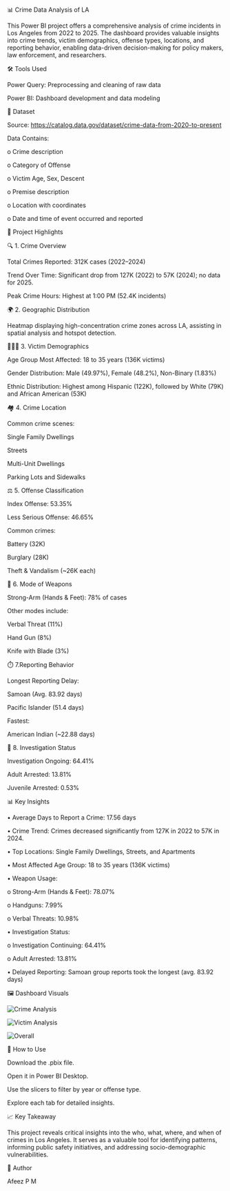 📊 Crime Data Analysis of LA
    

This Power BI project offers a comprehensive analysis of crime incidents in Los Angeles from 2022 to 2025. The dashboard provides valuable insights into crime trends, victim demographics, offense types, locations, and reporting behavior, enabling data-driven decision-making for policy makers, law enforcement, and researchers.


🛠️ Tools Used


Power Query: Preprocessing and cleaning of raw data

Power BI: Dashboard development and data modeling


📁 Dataset


Source: https://catalog.data.gov/dataset/crime-data-from-2020-to-present 

Data Contains:

 o	Crime description
    
 o	Category of Offense
   
 o	Victim Age, Sex, Descent
    
 o	Premise description
    
 o	Location with coordinates
    
 o	Date and time of event occurred and reported




📌 Project Highlights


🔍 1. Crime Overview


Total Crimes Reported: 312K cases (2022–2024)

Trend Over Time: Significant drop from 127K (2022) to 57K (2024); no data for 2025.

Peak Crime Hours: Highest at 1:00 PM (52.4K incidents)



🌍 2. Geographic Distribution


Heatmap displaying high-concentration crime zones across LA, assisting in spatial analysis and hotspot detection.



🧑‍🤝‍🧑 3. Victim Demographics


Age Group Most Affected: 18 to 35 years (136K victims)

Gender Distribution: Male (49.97%), Female (48.2%), Non-Binary (1.83%)

Ethnic Distribution: Highest among Hispanic (122K), followed by White (79K) and African American (53K)



🏘️ 4. Crime Location


Common crime scenes:

Single Family Dwellings

Streets

Multi-Unit Dwellings

Parking Lots and Sidewalks



⚖️ 5. Offense Classification


Index Offense: 53.35%

Less Serious Offense: 46.65%


Common crimes:


Battery (32K)

Burglary (28K)

Theft & Vandalism (~26K each)



🔫 6. Mode of Weapons


Strong-Arm (Hands & Feet): 78% of cases

Other modes include:

Verbal Threat (11%)

Hand Gun (8%)

Knife with Blade (3%)



⏱️ 7.Reporting Behavior


Longest Reporting Delay:

Samoan (Avg. 83.92 days)

Pacific Islander (51.4 days)

Fastest:

American Indian (~22.88 days)


🚓 8. Investigation Status


Investigation Ongoing: 64.41%

Adult Arrested: 13.81%

Juvenile Arrested: 0.53%


📊 Key Insights


•	Average Days to Report a Crime: 17.56 days


•	Crime Trend: Crimes decreased significantly from 127K in 2022 to 57K in 2024.

 
•	Top Locations: Single Family Dwellings, Streets, and Apartments


•	Most Affected Age Group: 18 to 35 years (136K victims)


•	Weapon Usage:

 o	Strong-Arm (Hands & Feet): 78.07%
    
 o	Handguns: 7.99%
    
 o	Verbal Threats: 10.98%
    
    
•	Investigation Status:


o	Investigation Continuing: 64.41%
    
o	Adult Arrested: 13.81%

    
•	Delayed Reporting: Samoan group reports took the longest (avg. 83.92 days)



🖼️ Dashboard Visuals



![Crime Analysis](https://github.com/user-attachments/assets/c490f98a-008e-469a-99f2-58ad3455077e)


![Victim Analysis ](https://github.com/user-attachments/assets/23f1da34-d473-4eb9-a7ca-c1be4c55b60b)

    
![Overall](https://github.com/user-attachments/assets/3ddbc6d7-9891-417e-973a-0cbb197a8149)



📌 How to Use


Download the .pbix file.

Open it in Power BI Desktop.

Use the slicers to filter by year or offense type.

Explore each tab for detailed insights.


📈 Key Takeaway

This project reveals critical insights into the who, what, where, and when of crimes in Los Angeles. It serves as a valuable tool for identifying patterns, informing public safety initiatives, and addressing socio-demographic vulnerabilities.


👤 Author

Afeez P M

